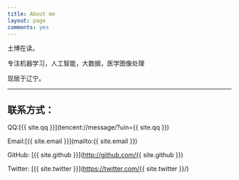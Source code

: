 ```yaml
---
title: About me
layout: page
comments: yes
---
```


土博在读。

专注机器学习，人工智能，大数据，医学图像处理  


现居于辽宁。

----

## 联系方式：

QQ:[{{ site.qq }}](tencent://message/?uin={{ site.qq }})

Email:[{{ site.email }}](mailto:{{ site.email }})

GitHub: [{{ site.github }}](http://github.com/{{ site.github }})

Twitter: [{{ site.twitter }}](https://twitter.com/{{ site.twitter }}/)
